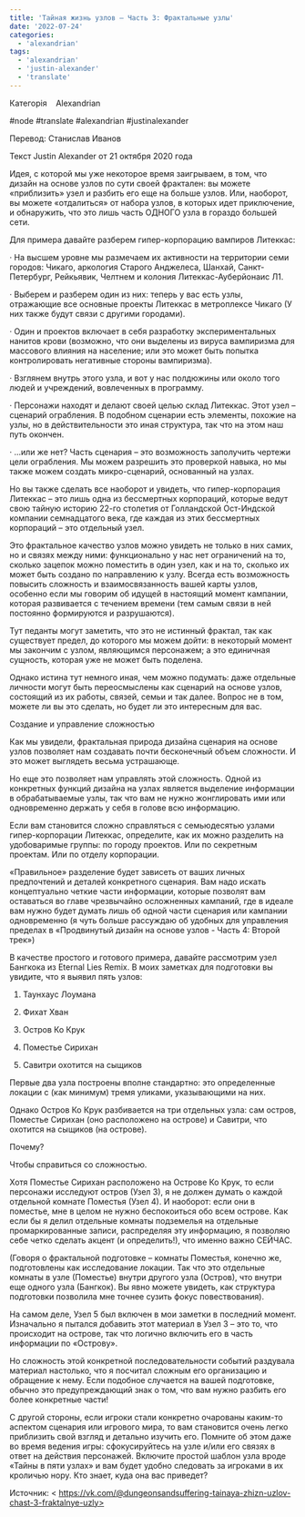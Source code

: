 ```yaml
---
title: 'Тайная жизнь узлов – Часть 3: Фрактальные узлы'
date: '2022-07-24'
categories:
  - 'alexandrian'
tags:
  - 'alexandrian'
  - 'justin-alexander'
  - 'translate'
---
```


Категорія    Alexandrian



#node #translate #alexandrian #justinalexander

Перевод: Станислав Иванов

Текст Justin Alexander от 21 октября 2020 года

Идея, с которой мы уже некоторое время заигрываем, в том, что дизайн на основе узлов по сути своей фрактален: вы можете «приблизить» узел и разбить его еще на больше узлов. Или, наоборот, вы можете «отдалиться» от набора узлов, в которых идет приключение, и обнаружить, что это лишь часть ОДНОГО узла в гораздо большей сети.

Для примера давайте разберем гипер-корпорацию вампиров Литеккас:

· На высшем уровне мы размечаем их активности на территории семи городов: Чикаго, аркология Старого Анджелеса, Шанхай, Санкт-Петербург, Рейкьявик, Челтнем и колония Литеккас-Ауберйонаис Л1.

· Выберем и разберем один из них: теперь у вас есть узлы, отражающие все основные проекты Литеккас в метроплексе Чикаго (У них также будут связи с другими городами).

· Один и проектов включает в себя разработку экспериментальных нанитов крови (возможно, что они выделены из вируса вампиризма для массового влияния на население; или это может быть попытка контролировать негативные стороны вампиризма).

· Взглянем внутрь этого узла, и вот у нас полдюжины или около того людей и учреждений, вовлеченных в программу.

· Персонажи находят и делают своей целью склад Литеккас. Этот узел – сценарий ограбления. В подобном сценарии есть элементы, похожие на узлы, но в действительности это иная структура, так что на этом наш путь окончен.

· …или же нет? Часть сценария – это возможность заполучить чертежи цели ограбления. Мы можем разрешить это проверкой навыка, но мы также можем создать микро-сценарий, основанный на узлах.

Но вы также сделать все наоборот и увидеть, что гипер-корпорация Литеккас – это лишь одна из бессмертных корпораций, которые ведут свою тайную историю 22-го столетия от Голландской Ост-Индской компании семнадцатого века, где каждая из этих бессмертных корпораций – это отдельный узел.

Это фрактальное качество узлов можно увидеть не только в них самих, но и связях между ними: функционально у нас нет ограничений на то, сколько зацепок можно поместить в один узел, как и на то, сколько их может быть создано по направлению к узлу. Всегда есть возможность повысить сложность и взаимосвязанность вашей карты узлов, особенно если мы говорим об идущей в настоящий момент кампании, которая развивается с течением времени (тем самым связи в ней постоянно формируются и разрушаются).

Тут педанты могут заметить, что это не истинный фрактал, так как существует предел, до которого мы можем дойти: в некоторый момент мы закончим с узлом, являющимся персонажем; а это единичная сущность, которая уже не может быть поделена.

Однако истина тут немного иная, чем можно подумать: даже отдельные личности могут быть переосмыслены как сценарий на основе узлов, состоящий из их работы, связей, семьи и так далее. Вопрос не в том, можете ли вы это сделать, но будет ли это интересным для вас.

Создание и управление сложностью

Как мы увидели, фрактальная природа дизайна сценария на основе узлов позволяет нам создавать почти бесконечный объем сложности. И это может выглядеть весьма устрашающе.

Но еще это позволяет нам управлять этой сложность. Одной из конкретных функций дизайна на узлах является выделение информации в обрабатываемые узлы, так что вам не нужно жонглировать ими или одновременно держать у себя в голове всю информацию.

Если вам становится сложно справляться с семьюдесятью узлами гипер-корпорации Литеккас, определите, как их можно разделить на удобоваримые группы: по городу проектов. Или по секретным проектам. Или по отделу корпорации.

«Правильное» разделение будет зависеть от ваших личных предпочтений и деталей конкретного сценария. Вам надо искать концептуально четкие части информации, которые позволят вам оставаться во главе чрезвычайно осложненных кампаний, где в идеале вам нужно будет думать лишь об одной части сценария или кампании одновременно (я чуть больше рассуждаю об удобных для управления пределах в «Продвинутый дизайн на основе узлов - Часть 4: Второй трек»)

В качестве простого и готового примера, давайте рассмотрим узел Бангкока из Eternal Lies Remix. В моих заметках для подготовки вы увидите, что я выявил пять узлов:

1. Таунхаус Лоумана

1. Фихат Хван
2. Остров Ко Крук
3. Поместье Сирихан
4. Савитри охотится на сыщиков

Первые два узла построены вполне стандартно: это определенные локации с (как минимум) тремя уликами, указывающими на них.

Однако Остров Ко Крук разбивается на три отдельных узла: сам остров, Поместье Сирихан (оно расположено на острове) и Савитри, что охотится на сыщиков (на острове).

Почему?

Чтобы справиться со сложностью.

Хотя Поместье Сирихан расположено на Острове Ко Крук, то если персонажи исследуют остров (Узел 3), я не должен думать о каждой отдельной комнате Поместья (Узел 4). И наоборот: если они в поместье, мне в целом не нужно беспокоиться обо всем острове. Как если бы я делил отдельные комнаты подземелья на отдельные промаркированные записи, распределяя эту информацию, я позволяю себе четко сделать акцент (и определить!), что именно важно СЕЙЧАС.

(Говоря о фрактальной подготовке – комнаты Поместья, конечно же, подготовлены как исследование локации. Так что это отдельные комнаты в узле (Поместье) внутри другого узла (Остров), что внутри еще одного узла (Бангкок). Вы явно можете увидеть, как структура подготовки позволила мне точнее сузить фокус повествования).

На самом деле, Узел 5 был включен в мои заметки в последний момент. Изначально я пытался добавить этот материал в Узел 3 – это то, что происходит на острове, так что логично включить его в часть информации по «Острову».

Но сложность этой конкретной последовательности событий раздувала материал настолько, что я посчитал сложным его организацию и обращение к нему. Если подобное случается на вашей подготовке, обычно это предупреждающий знак о том, что вам нужно разбить его более конкретные части!

С другой стороны, если игроки стали конкретно очарованы каким-то аспектом сценария или игрового мира, то вам становится очень легко приблизить свой взгляд и детально изучить его. Помните об этом даже во время ведения игры: сфокусируйтесь на узле и/или его связях в ответ на действия персонажей. Включите простой шаблон узла вроде «Тайны в пяти узлах» и вам будет удобно следовать за игроками в их кроличью нору. Кто знает, куда она вас приведет?

Источник: < https://vk.com/@dungeonsandsuffering-tainaya-zhizn-uzlov-chast-3-fraktalnye-uzly>

